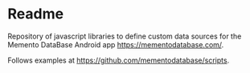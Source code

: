 # Readme

Repository of javascript libraries to define
custom data sources for the Memento DataBase Android app
<https://mementodatabase.com/>.

Follows examples at
<https://github.com/mementodatabase/scripts>.


